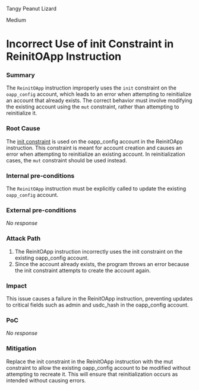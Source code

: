 Tangy Peanut Lizard

Medium

# Incorrect Use of init Constraint in ReinitOApp Instruction

### Summary

The `ReinitOApp` instruction improperly uses the `init` constraint on the `oapp_config` account, which leads to an error when attempting to reinitialize an account that already exists. The correct behavior must involve modifying the existing account using the `mut` constraint, rather than attempting to reinitialize it.

### Root Cause

The [init constraint](https://github.com/sherlock-audit/2024-09-orderly-network-solana-contract/blob/main/solana-vault/packages/solana/contracts/programs/solana-vault/src/instructions/oapp_instr/reinit_oapp.rs#L12) is used on the oapp_config account in the ReinitOApp instruction. This constraint is meant for account creation and causes an error when attempting to reinitialize an existing account. In reinitialization cases, the `mut` constraint should be used instead.

### Internal pre-conditions

The `ReinitOApp` instruction must be explicitly called to update the existing `oapp_config` account.

### External pre-conditions

_No response_

### Attack Path

1. The ReinitOApp instruction incorrectly uses the init constraint on the existing oapp_config account.
2. Since the account already exists, the program throws an error because the init constraint attempts to create the account again.


### Impact

This issue causes a failure in the ReinitOApp instruction, preventing updates to critical fields such as admin and usdc_hash in the oapp_config account. 

### PoC

_No response_

### Mitigation

Replace the init constraint in the ReinitOApp instruction with the mut constraint to allow the existing oapp_config account to be modified without attempting to recreate it. This will ensure that reinitialization occurs as intended without causing errors.